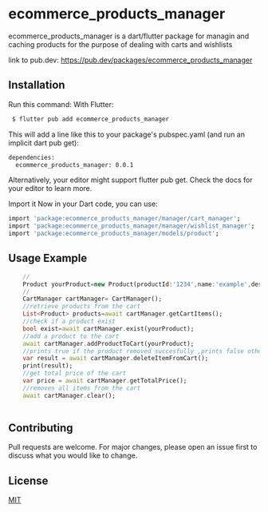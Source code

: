 # ecommerce_products_manager

ecommerce_products_manager is a dart/flutter package for managin and caching products for the purpose
of dealing with carts and wishlists

link to pub.dev:
https://pub.dev/packages/ecommerce_products_manager

## Installation

Run this command:
With Flutter:

```bash
 $ flutter pub add ecommerce_products_manager
```
This will add a line like this to your package's pubspec.yaml (and run an implicit dart pub get):

```bash
dependencies:
  ecommerce_products_manager: 0.0.1
```
Alternatively, your editor might support flutter pub get. Check the docs for your editor to learn more.

Import it
Now in your Dart code, you can use:
```bash
import 'package:ecommerce_products_manager/manager/cart_manager';
import 'package:ecommerce_products_manager/manager/wishlist_manager';
import 'package:ecommerce_products_manager/models/product';
```


## Usage Example 

```dart
    //
    Product yourProduct=new Product(productId:'1234',name:'example',description:'',price:10.0,promo:0.0,quantity:5);
    //
    CartManager cartManager= CartManager();
    //retrieve products from the cart
    List<Product> products=await cartManager.getCartItems();
    //check if a product exist
    bool exist=await cartManager.exist(yourProduct);
    //add a product to the cart
    await cartManager.addProductToCart(yourProduct);
    //prints true if the product removed succesfully ,prints false otherwise
    var result = await cartManager.deleteItemFromCart();
    print(result);
    //get total price of the cart
    var price = await cartManager.getTotalPrice();
    //removes all items from the cart
    await cartManager.clear();
  
```

## Contributing
Pull requests are welcome. For major changes, please open an issue first to discuss what you would like to change.



## License
[MIT](https://choosealicense.com/licenses/mit/)
